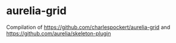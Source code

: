 # aurelia-grid

Compilation of https://github.com/charlespockert/aurelia-grid and https://github.com/aurelia/skeleton-plugin
